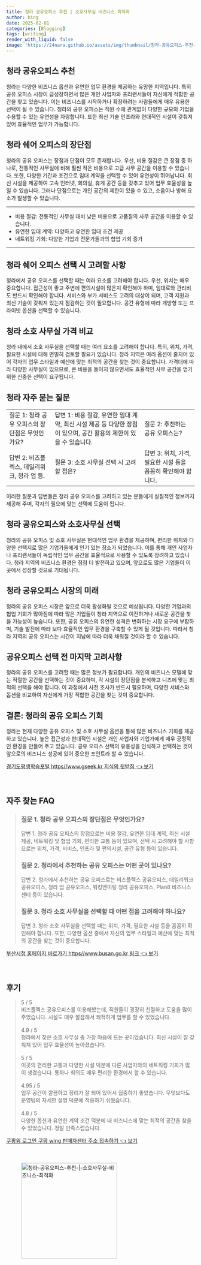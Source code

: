 ```yaml
---
title: 청라 공유오피스 추천 | 소호사무실 비즈니스 최적화
author: bing
date: 2025-02-01
categories: [Blogging]
tags: [writing]
render_with_liquid: false
image: 'https://24nara.github.io/assets/img/thumbnail/청라-공유오피스-추천-|-소호사무실-비즈니스-최적화.webp'
---
```



<h2 id='청라_공유오피스_추천'>청라 공유오피스 추천</h2>

<p>청라는 다양한 비즈니스 옵션과 유연한 업무 환경을 제공하는 유망한 지역입니다. 특히 공유 오피스 시장이 급성장하면서 많은 개인 사업자와 프리랜서들이 자신에게 적합한 공간을 찾고 있습니다. 이는 비즈니스를 시작하거나 확장하려는 사람들에게 매우 유용한 선택이 될 수 있습니다. 청라의 공유 오피스는 직원 수에 관계없이 다양한 규모의 기업을 수용할 수 있는 유연성을 자랑합니다. 또한 최신 기술 인프라와 현대적인 시설이 갖춰져 있어 효율적인 업무가 가능합니다. </p>

<h2 id='청라_쉐어_오피스_장단점'>청라 쉐어 오피스의 장단점</h2>

<p>청라의 공유 오피스는 장점과 단점이 모두 존재합니다. 우선, 비용 절감은 큰 장점 중 하나로, 전통적인 사무실에 비해 훨씬 적은 비용으로 고급 사무 공간을 이용할 수 있습니다. 또한, 다양한 기간과 조건으로 임대 계약을 선택할 수 있어 유연성이 뛰어납니다. 최신 시설을 제공하여 고속 인터넷, 회의실, 휴게 공간 등을 갖추고 있어 업무 효율성을 높일 수 있습니다. 그러나 단점으로는 개인 공간의 제한이 있을 수 있고, 소음이나 방해 요소가 발생할 수 있습니다.</p>

<hr />

<ul>
    <li>비용 절감: 전통적인 사무실 대비 낮은 비용으로 고품질의 사무 공간을 이용할 수 있습니다.</li>
    <li>유연한 임대 계약: 다양하고 유연한 임대 조건 제공</li>
    <li>네트워킹 기회: 다양한 기업과 전문가들과의 협업 기회 증가</li>
</ul>

<hr />

<h2 id='청라_쉐어_오피스_선택_시_고려할_사항'>청라 쉐어 오피스 선택 시 고려할 사항</h2>

<p>청라에서 공유 오피스를 선택할 때는 여러 요소를 고려해야 합니다. 우선, 위치는 매우 중요합니다. 접근성이 좋고 주변에 편의시설이 많은지 확인해야 하며, 임대료와 관리비도 반드시 확인해야 합니다. 서비스와 부가 서비스도 고려의 대상이 되며, 고객 지원과 최신 기술이 갖춰져 있는지 점검하는 것이 필요합니다. 공간 유형에 따라 개방형 또는 프라이빗 옵션을 선택할 수 있습니다.</p>

<h2 id='청라_소호_사무실_가격_비교'>청라 소호 사무실 가격 비교</h2>

<p>청라 내에서 소호 사무실을 선택할 때는 여러 요소를 고려해야 합니다. 특히, 위치, 가격, 필요한 시설에 대해 면밀히 검토할 필요가 있습니다. 청라 지역은 여러 옵션이 줄지어 있어 각자의 업무 스타일과 예산에 맞는 최적의 공간을 찾는 것이 중요합니다. 가격대에 따라 다양한 사무실이 있으므로, 큰 비용을 들이지 않으면서도 효율적인 사무 공간을 얻기 위한 신중한 선택이 요구됩니다. </p>

<h2 id='청라_자주_묻는_질문'>청라 자주 묻는 질문</h2>

<table>
    <tr>
        <td>질문 1: 청라 공유 오피스의 장단점은 무엇인가요?</td>
        <td>답변 1: 비용 절감, 유연한 임대 계약, 최신 시설 제공 등 다양한 장점이 있으며, 공간 활용의 제한이 있을 수 있습니다.</td>
        <td>질문 2: 추천하는 공유 오피스는?</td>
    </tr>
    <tr>
        <td>답변 2: 비즈플렉스, 데일리워크, 청라 업 등.</td>
        <td>질문 3: 소호 사무실 선택 시 고려할 점은?</td>
        <td>답변 3: 위치, 가격, 필요한 시설 등을 꼼꼼히 확인해야 합니다.</td>
    </tr>
</table>

<p>이러한 질문과 답변들은 청라 공유 오피스를 고려하고 있는 분들에게 실질적인 정보까지 제공해 주며, 각자의 필요에 맞는 선택에 도움이 됩니다.</p>

<h2 id='청라_공유오피스와_소호사무실_선택'>청라 공유오피스와 소호사무실 선택</h2>

<p>청라의 공유 오피스 및 소호 사무실은 현대적인 업무 환경을 제공하며, 편리한 위치와 다양한 선택지로 많은 기업가들에게 인기 있는 장소가 되었습니다. 이를 통해 개인 사업자나 프리랜서들이 독립적인 업무 공간을 효율적으로 사용할 수 있도록 장려하고 있습니다. 청라 지역의 비즈니스 환경은 점점 더 발전하고 있으며, 앞으로도 많은 기업들이 이곳에서 성장할 것으로 기대됩니다.</p>

<h2 id='청라_공유오피스_시장_미래'>청라 공유오피스 시장의 미래</h2>

<p>청라의 공유 오피스 시장은 앞으로 더욱 활성화될 것으로 예상됩니다. 다양한 기업과의 협업 기회가 많아짐에 따라 많은 기업들이 청라 지역으로 이전하거나 새로운 공간을 찾을 가능성이 높습니다. 또한, 공유 오피스의 유연한 성격은 변화하는 시장 요구에 부합하며, 기술 발전에 따라 보다 효율적인 업무 환경을 구축할 수 있게 될 것입니다. 따라서 청라 지역의 공유 오피스는 시간이 지남에 따라 더욱 채워질 것이라 할 수 있습니다.</p>

<h2 id='공유오피스_선택_전_마지막_고려사항'>공유오피스 선택 전 마지막 고려사항</h2>

<p>청라의 공유 오피스를 고려할 때는 많은 정보가 필요합니다. 개인의 비즈니스 모델에 맞는 적절한 공간을 선택하는 것이 중요하며, 각 시설의 장단점을 분석하고 니즈에 맞는 최적의 선택을 해야 합니다. 이 과정에서 사전 조사가 반드시 필요하며, 다양한 서비스와 옵션을 비교하여 자신에게 가장 적합한 공간을 찾는 것이 중요합니다.</p>

<h2 id='결론_청라의_공유오피스_기회'>결론: 청라의 공유 오피스 기회</h2>

<p>청라는 현재 다양한 공유 오피스 및 소호 사무실 옵션을 통해 많은 비즈니스 기회를 제공하고 있습니다. 높은 접근성과 현대적인 시설은 개인 사업자와 기업가에게 매우 긍정적인 환경을 만들어 주고 있습니다. 공유 오피스 선택의 유용성을 인식하고 선택하는 것이 앞으로의 비즈니스 성공에 있어 중요한 포인트라 할 수 있습니다.</p>


<p><a class="click-button" title="경기도평생학습포털 https//www.gseek.kr 지식의 뒷받침" href="https://24nara.github.io/posts/%EA%B2%BD%EA%B8%B0%EB%8F%84%ED%8F%89%EC%83%9D%ED%95%99%EC%8A%B5%ED%8F%AC%ED%84%B8-httpswww.gseek.kr-%EC%A7%80%EC%8B%9D%EC%9D%98-%EB%92%B7%EB%B0%9B%EC%B9%A8/" rel="dofollow">경기도평생학습포털 https//www.gseek.kr 지식의 뒷받침 👈 보기</a></p><br>
<h2 id='자주_찾는_FAQ'>자주 찾는 FAQ</h2>
<div itemscope="" itemtype="https://schema.org/FAQPage">
<blockquote>
<div itemscope="" itemprop="mainEntity" itemtype="https://schema.org/Question">
<h3 itemprop="name">질문 1. 청라 공유 오피스의 장단점은 무엇인가요?</h3>
<div itemscope="" itemprop="acceptedAnswer" itemtype="https://schema.org/Answer">
<span itemprop="text">
<p>답변 1. 청라 공유 오피스의 장점으로는 비용 절감, 유연한 임대 계약, 최신 시설 제공, 네트워킹 및 협업 기회, 편리한 교통 등이 있으며, 선택 시 고려해야 할 사항으로는 위치, 가격, 서비스, 인프라 및 편의시설, 공간 유형 등이 있습니다.</p>
</span>
</div>
</div>
<div itemscope="" itemprop="mainEntity" itemtype="https://schema.org/Question">
<h3 itemprop="name">질문 2. 청라에서 추천하는 공유 오피스는 어떤 곳이 있나요?</h3>
<div itemscope="" itemprop="acceptedAnswer" itemtype="https://schema.org/Answer">
<span itemprop="text">
<p>답변 2. 청라에서 추천하는 공유 오피스로는 비즈플렉스 공유오피스, 데일리워크 공유오피스, 청라 업 공유오피스, 워킹앤미팅 청라 공유오피스, Plan8 비즈니스 센터 등이 있습니다.</p>
</span>
</div>
</div>
<div itemscope="" itemprop="mainEntity" itemtype="https://schema.org/Question">
<h3 itemprop="name">질문 3. 청라 소호 사무실을 선택할 때 어떤 점을 고려해야 하나요?</h3>
<div itemscope="" itemprop="acceptedAnswer" itemtype="https://schema.org/Answer">
<span itemprop="text">
<p>답변 3. 청라 소호 사무실을 선택할 때는 위치, 가격, 필요한 시설 등을 꼼꼼히 확인해야 합니다. 또한, 다양한 옵션 중에서 자신의 업무 스타일과 예산에 맞는 최적의 공간을 찾는 것이 중요합니다.</p>
</span>
</div>
</div>
</blockquote>
</div>
<p><a class="click-button" title="부산시청 홈페이지 바로가기 https//www.busan.go.kr 링크" href="https://24nara.github.io/posts/%EB%B6%80%EC%82%B0%EC%8B%9C%EC%B2%AD-%ED%99%88%ED%8E%98%EC%9D%B4%EC%A7%80-%EB%B0%94%EB%A1%9C%EA%B0%80%EA%B8%B0-httpswww.busan.go.kr-%EB%A7%81%ED%81%AC/" rel="dofollow">부산시청 홈페이지 바로가기 https//www.busan.go.kr 링크 👈 보기</a></p><br>
<h2 id='후기'>후기</h2>
<div itemscope itemtype="https://schema.org/Product">
  <blockquote>
  <div itemprop="review" itemscope itemtype="https://schema.org/Review">
      <div itemprop="reviewRating" itemscope itemtype="https://schema.org/Rating"> <span itemprop="ratingValue">5</span> / <span itemprop="bestRating">5</span> </div>
      <span itemprop="reviewBody">비즈플렉스 공유오피스를 이용해봤는데, 직원들이 굉장히 친절하고 도움을 많이 주었습니다. 시설도 매우 깔끔해서 쾌적하게 업무를 할 수 있었습니다.</span>
  </div>
  <br>
  <div itemprop="review" itemscope itemtype="https://schema.org/Review">
      <div itemprop="reviewRating" itemscope itemtype="https://schema.org/Rating"> <span itemprop="ratingValue">4.9</span> / <span itemprop="bestRating">5</span> </div>
      <span itemprop="reviewBody">청라에서 찾은 소호 사무실 중 가장 마음에 드는 곳이었습니다. 최신 시설이 잘 갖춰져 있어 업무 효율성이 높아졌습니다.</span>
  </div>
  <br>
  <div itemprop="review" itemscope itemtype="https://schema.org/Review">
      <div itemprop="reviewRating" itemscope itemtype="https://schema.org/Rating"> <span itemprop="ratingValue">5</span> / <span itemprop="bestRating">5</span> </div>
      <span itemprop="reviewBody">이곳의 편리한 교통과 다양한 시설 덕분에 다른 사업자와의 네트워킹 기회가 많이 생겼습니다. 통화나 회의도 매우 편리한 환경에서 할 수 있습니다.</span>
  </div>
  <br>
  <div itemprop="review" itemscope itemtype="https://schema.org/Review">
      <div itemprop="reviewRating" itemscope itemtype="https://schema.org/Rating"> <span itemprop="ratingValue">4.95</span> / <span itemprop="bestRating">5</span> </div>
      <span itemprop="reviewBody">업무 공간이 깔끔하고 정리가 잘 되어 있어서 집중하기 좋았습니다. 무엇보다도 운영팀의 자세한 설명 덕분에 적응하기 쉬웠습니다.</span>
  </div>
  <br>
  <div itemprop="review" itemscope itemtype="https://schema.org/Review">
      <div itemprop="reviewRating" itemscope itemtype="https://schema.org/Rating"> <span itemprop="ratingValue">4.8</span> / <span itemprop="bestRating">5</span> </div>
      <span itemprop="reviewBody">다양한 옵션과 유연한 계약 조건 덕분에 내 비즈니스에 맞는 최적의 공간을 찾을 수 있었습니다. 정말 만족스럽습니다.</span>
  </div>
  </blockquote>
</div>
<p><a class="click-button" title="쿠팡윙 로그인 쿠팡 wing 판매자센터 주소 접속하기" href="https://24nara.github.io/posts/%EC%BF%A0%ED%8C%A1%EC%9C%99-%EB%A1%9C%EA%B7%B8%EC%9D%B8-%EC%BF%A0%ED%8C%A1-wing-%ED%8C%90%EB%A7%A4%EC%9E%90%EC%84%BC%ED%84%B0-%EC%A3%BC%EC%86%8C-%EC%A0%91%EC%86%8D%ED%95%98%EA%B8%B0/" rel="dofollow">쿠팡윙 로그인 쿠팡 wing 판매자센터 주소 접속하기 👈 보기</a></p><br>
<figure class="image"><img src="https://24nara.github.io/assets/img/thumbnail/청라-공유오피스-추천-|-소호사무실-비즈니스-최적화.webp" alt="청라-공유오피스-추천-|-소호사무실-비즈니스-최적화" width="256" height="256"></figure>